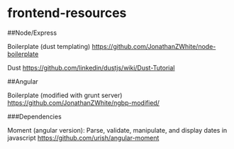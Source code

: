frontend-resources
==================

##Node/Express

Boilerplate (dust templating) https://github.com/JonathanZWhite/node-boilerplate

Dust https://github.com/linkedin/dustjs/wiki/Dust-Tutorial

##Angular

Boilerplate (modified with grunt server) https://github.com/JonathanZWhite/ngbp-modified/

###Dependencies

Moment (angular version): Parse, validate, manipulate, and display dates in javascript
https://github.com/urish/angular-moment
